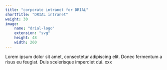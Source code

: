 ```yaml
---
title: "corporate intranet for DRIAL"
shortTitle: "DRIAL intranet"
weight: 30
image:
    name: "drial-logo"
    extension: "svg"
    height: 48
    width: 260
---
```

Lorem ipsum dolor sit amet, consectetur adipiscing elit. Donec fermentum a risus eu feugiat. Duis scelerisque imperdiet dui.<!--more-->
xxx